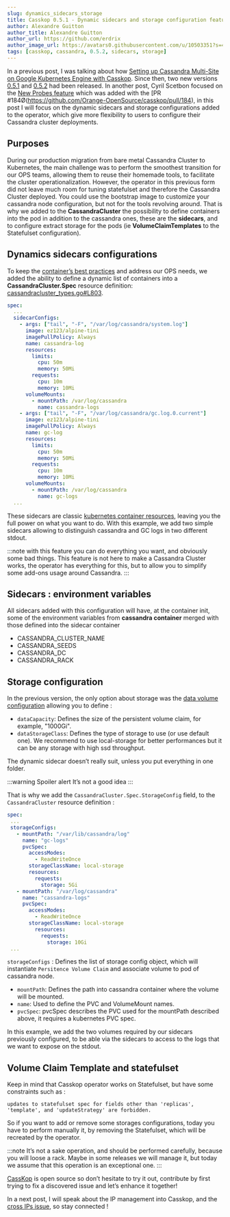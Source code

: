 ```yaml
---
slug: dynamics_sidecars_storage
title: Casskop 0.5.1 - Dynamic sidecars and storage configuration feature
author: Alexandre Guitton
author_title: Alexandre Guitton
author_url: https://github.com/erdrix
author_image_url: https://avatars0.githubusercontent.com/u/10503351?s=460&u=ea08d802388c79c17655c314296be58814391572&v=4
tags: [casskop, cassandra, 0.5.2, sidecars, storage]
---
```



In a previous post, I was talking about how [Setting up Cassandra Multi-Site on Google Kubernetes Engine with Casskop](/casskop/blog/2020/01/15/multicasskop_gke).
Since then, two new versions [0.5.1](https://github.com/Orange-OpenSource/casskop/releases/tag/v0.5.1-release) and [0.5.2](https://github.com/Orange-OpenSource/casskop/releases/tag/v0.5.2-release) had been released.
In another post, Cyril Scetbon focused on the [New Probes feature](https://medium.com/@cscetbon/new-probes-in-casskop-0-5-1-bfd1d6547967) which was added with the [PR #184Ø(https://github.com/Orange-OpenSource/casskop/pull/184), in this post I will focus on the dynamic sidecars and storage configurations added to the operator, which give more flexibility to users to configure their Cassandra cluster deployments.

## Purposes

During our production migration from bare metal Cassandra Cluster to Kubernetes, the main challenge was to perform the smoothest transition for our OPS teams, allowing them to reuse their homemade tools, to facilitate the cluster operationalization. 
However, the operator in this previous form did not leave much room for tuning statefulset and therefore the Cassandra Cluster deployed. 
You could use the bootstrap image to customize your cassandra node configuration, but not for the tools revolving around. 
That is why we added to the **CassandraCluster** the possibility to define containers into the pod in addition to the cassandra ones, these are the **sidecars**, and to configure extract storage for the pods (ie **VolumeClaimTemplates** to the Statefulset configuration).

## Dynamics sidecars configurations

To keep the [container’s best practices](https://cloud.google.com/blog/products/gcp/7-best-practices-for-building-containers) and address our OPS needs, we added the ability to define a dynamic list of containers into a **CassandraCluster.Spec** resource definition: [cassandracluster_types.go#L803](https://github.com/Orange-OpenSource/casskop/blob/master/pkg/apis/db/v2/cassandracluster_types.go#L803).

```yaml 
spec:
  ...
  sidecarConfigs:
    - args: ["tail", "-F", "/var/log/cassandra/system.log"]
      image: ez123/alpine-tini
      imagePullPolicy: Always
      name: cassandra-log
      resources:
        limits:
          cpu: 50m
          memory: 50Mi
        requests:
          cpu: 10m
          memory: 10Mi
      volumeMounts:
        - mountPath: /var/log/cassandra
          name: cassandra-logs
    - args: ["tail", "-F", "/var/log/cassandra/gc.log.0.current"]
      image: ez123/alpine-tini
      imagePullPolicy: Always
      name: gc-log
      resources:
        limits:
          cpu: 50m
          memory: 50Mi
        requests:
          cpu: 10m
          memory: 10Mi
      volumeMounts:
        - mountPath: /var/log/cassandra
          name: gc-logs
  ...
```

These sidecars are classic [kubernetes container resources](https://godoc.org/k8s.io/api/core/v1#Container), leaving you the full power on what you want to do. 
With this example, we add two simple sidecars allowing to distinguish cassandra and GC logs in two different stdout.

:::note
with this feature you can do everything you want, and obviously some bad things. This feature is not here to make a Cassandra Cluster works, the operator has everything for this, but to allow you to simplify some add-ons usage around Cassandra.
:::

## Sidecars : environment variables

All sidecars added with this configuration will have, at the container init, some of the environment variables from **cassandra container** merged with those defined into the sidecar container

- CASSANDRA_CLUSTER_NAME
- CASSANDRA_SEEDS
- CASSANDRA_DC
- CASSANDRA_RACK

## Storage configuration

In the previous version, the only option about storage was the [data volume configuration](/casskop/docs/3_configuration_deployment/3_storage) allowing you to define :

- `dataCapacity`: Defines the size of the persistent volume claim, for example, "1000Gi".
- `dataStorageClass`: Defines the type of storage to use (or use default one). We recommend to use local-storage for better performances but it can be any storage with high ssd throughput.

The dynamic sidecar doesn’t really suit, unless you put everything in one folder.

:::warning Spoiler alert
It’s not a good idea
:::

That is why we add the `CassandraCluster.Spec.StorageConfig` field, to the `CassandraCluster` resource definition :

```yaml
spec:
 ...
 storageConfigs:
   - mountPath: "/var/lib/cassandra/log"
     name: "gc-logs"
     pvcSpec:
       accessModes:
         - ReadWriteOnce
       storageClassName: local-storage
       resources:
         requests:
           storage: 5Gi
   - mountPath: "/var/log/cassandra"
     name: "cassandra-logs"
     pvcSpec:
       accessModes:
         - ReadWriteOnce
       storageClassName: local-storage
         resources:
           requests:
             storage: 10Gi
 ...
```

`storageConfigs` : Defines the list of storage config object, which will instantiate `Persitence Volume Claim` and associate volume to pod of cassandra node.

- `mountPath`: Defines the path into cassandra container where the volume will be mounted.
- `name`: Used to define the PVC and VolumeMount names.
- `pvcSpec`: pvcSpec describes the PVC used for the mountPath described above, it requires a kubernetes PVC spec.

In this example, we add the two volumes required by our sidecars previously configured, to be able via the sidecars to access to the logs that we want to expose on the stdout.

## Volume Claim Template and statefulset

Keep in mind that Casskop operator works on Statefulset, but have some constraints such as :

```log
updates to statefulset spec for fields other than 'replicas', 'template', and 'updateStrategy' are forbidden.
```

So if you want to add or remove some storages configurations, today you have to perform manually it, by removing the Statefulset, which will be recreated by the operator.

:::note
It’s not a sake operation, and should be performed carefully, because you will loose a rack. Maybe in some releases we will manage it, but today we assume that this operation is an exceptional one.
:::

[CassKop](https://github.com/Orange-OpenSource/casskop) is open source so don’t hesitate to try it out, contribute by first trying to fix a discovered issue and let’s enhance it together!

In a next post, I will speak about the IP management into Casskop, and the [cross IPs issue](https://github.com/Orange-OpenSource/casskop/issues/170), so stay connected !